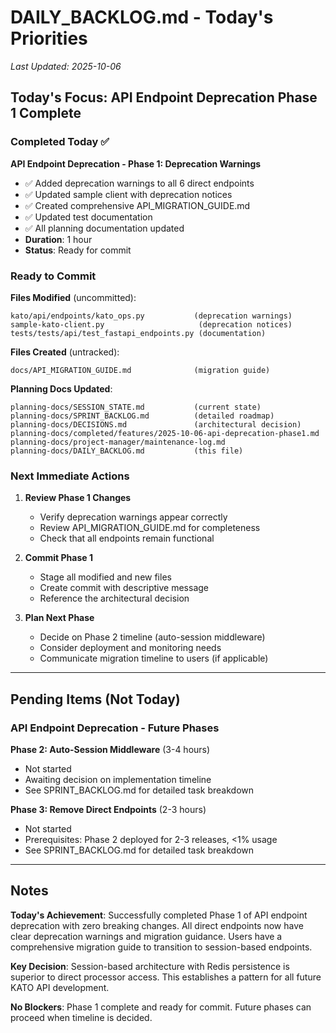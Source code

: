 # DAILY_BACKLOG.md - Today's Priorities
*Last Updated: 2025-10-06*

## Today's Focus: API Endpoint Deprecation Phase 1 Complete

### Completed Today ✅

**API Endpoint Deprecation - Phase 1: Deprecation Warnings**
- ✅ Added deprecation warnings to all 6 direct endpoints
- ✅ Updated sample client with deprecation notices
- ✅ Created comprehensive API_MIGRATION_GUIDE.md
- ✅ Updated test documentation
- ✅ All planning documentation updated
- **Duration**: 1 hour
- **Status**: Ready for commit

### Ready to Commit

**Files Modified** (uncommitted):
```
kato/api/endpoints/kato_ops.py           (deprecation warnings)
sample-kato-client.py                     (deprecation notices)
tests/tests/api/test_fastapi_endpoints.py (documentation)
```

**Files Created** (untracked):
```
docs/API_MIGRATION_GUIDE.md              (migration guide)
```

**Planning Docs Updated**:
```
planning-docs/SESSION_STATE.md           (current state)
planning-docs/SPRINT_BACKLOG.md          (detailed roadmap)
planning-docs/DECISIONS.md               (architectural decision)
planning-docs/completed/features/2025-10-06-api-deprecation-phase1.md
planning-docs/project-manager/maintenance-log.md
planning-docs/DAILY_BACKLOG.md           (this file)
```

### Next Immediate Actions

1. **Review Phase 1 Changes**
   - Verify deprecation warnings appear correctly
   - Review API_MIGRATION_GUIDE.md for completeness
   - Check that all endpoints remain functional

2. **Commit Phase 1**
   - Stage all modified and new files
   - Create commit with descriptive message
   - Reference the architectural decision

3. **Plan Next Phase**
   - Decide on Phase 2 timeline (auto-session middleware)
   - Consider deployment and monitoring needs
   - Communicate migration timeline to users (if applicable)

---

## Pending Items (Not Today)

### API Endpoint Deprecation - Future Phases

**Phase 2: Auto-Session Middleware** (3-4 hours)
- Not started
- Awaiting decision on implementation timeline
- See SPRINT_BACKLOG.md for detailed task breakdown

**Phase 3: Remove Direct Endpoints** (2-3 hours)
- Not started
- Prerequisites: Phase 2 deployed for 2-3 releases, <1% usage
- See SPRINT_BACKLOG.md for detailed task breakdown

---

## Notes

**Today's Achievement**: Successfully completed Phase 1 of API endpoint deprecation with zero breaking changes. All direct endpoints now have clear deprecation warnings and migration guidance. Users have a comprehensive migration guide to transition to session-based endpoints.

**Key Decision**: Session-based architecture with Redis persistence is superior to direct processor access. This establishes a pattern for all future KATO API development.

**No Blockers**: Phase 1 complete and ready for commit. Future phases can proceed when timeline is decided.
